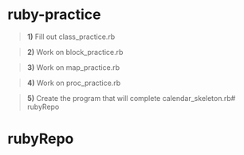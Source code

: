 # ruby-practice

> **1)**  Fill out class_practice.rb

> **2)**  Work on block_practice.rb

> **3)**   Work on map_practice.rb

> **4)**   Work on proc_practice.rb

> **5)**   Create the program that will complete calendar_skeleton.rb# rubyRepo
# rubyRepo
